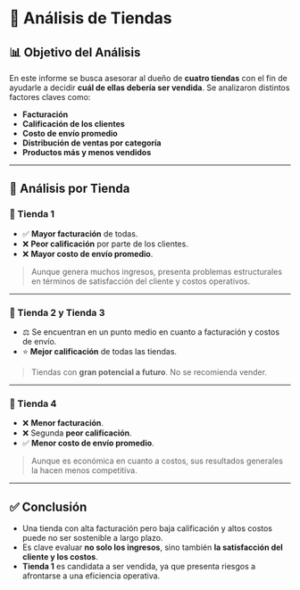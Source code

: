 # 🛒 Análisis de Tiendas

## 📊 Objetivo del Análisis

En este informe se busca asesorar al dueño de **cuatro tiendas** con el fin de ayudarle a decidir **cuál de ellas debería ser vendida**. Se analizaron distintos factores claves como:

- **Facturación**
- **Calificación de los clientes**
- **Costo de envío promedio**
- **Distribución de ventas por categoría**
- **Productos más y menos vendidos**

----

## 🏬 Análisis por Tienda

### 🔹 Tienda 1
- ✅ **Mayor facturación** de todas.
- ❌ **Peor calificación** por parte de los clientes.
- ❌ **Mayor costo de envío promedio**.

> Aunque genera muchos ingresos, presenta problemas estructurales en términos de satisfacción del cliente y costos operativos.

---

### 🔸 Tienda 2 y Tienda 3
- ⚖️ Se encuentran en un punto medio en cuanto a facturación y costos de envío.
- ⭐ **Mejor calificación** de todas las tiendas.

> Tiendas con **gran potencial a futuro**. No se recomienda vender.

---

### 🔻 Tienda 4
- ❌ **Menor facturación**.
- ❌ Segunda **peor calificación**.
- ✅ **Menor costo de envío promedio**.

> Aunque es económica en cuanto a costos, sus resultados generales la hacen menos competitiva.

---

## ✅ Conclusión

- Una tienda con alta facturación pero baja calificación y altos costos puede no ser sostenible a largo plazo.
- Es clave evaluar **no solo los ingresos**, sino también **la satisfacción del cliente y los costos**.
- **Tienda 1** es candidata a ser vendida, ya que presenta riesgos a afrontarse a una eficiencia operativa.
